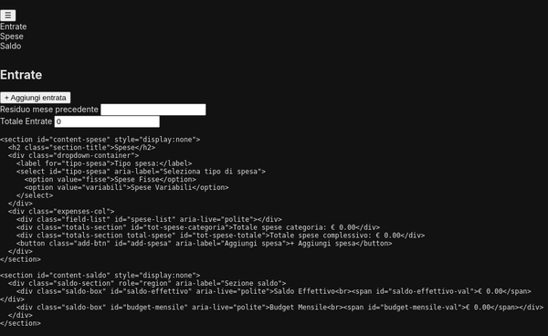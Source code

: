 #   
<!DOCTYPE html>  
<html lang="it">  
<head>  
<meta charset="UTF-8" />  
<meta name="viewport" content="width=device-width, initial-scale=1" />  
<title>Budget App - Tema Scuro</title>  
<meta name="apple-mobile-web-app-capable" content="yes" />  
<meta name="apple-mobile-web-app-status-bar-style" content="black-translucent" />  
<meta name="apple-mobile-web-app-title" content="BudgetApp" />  
<style>  
  /* Reset */  
  * {  
    box-sizing: border-box;  
  }  
  html, body {  
    margin: 0; padding: 0; max-width: 100vw;  
    font-family: -apple-system, BlinkMacSystemFont, "Segoe UI", Roboto, Oxygen, Ubuntu,  
      Cantarell, "Open Sans", "Helvetica Neue", sans-serif;  
    background-color: #121212;  
    color: #e0e0e0;  
    -webkit-font-smoothing: antialiased;  
    -moz-osx-font-smoothing: grayscale;  
  }  
  ::-webkit-scrollbar {  
    width: 8px;  
    height: 8px;  
  }  
  ::-webkit-scrollbar-track {  
    background: #1e1e1e;  
  }  
  ::-webkit-scrollbar-thumb {  
    background-color: #4caf50;  
    border-radius: 6px;  
  }  
  
  .top-bar {  
    position: fixed; top: 0; left: 0; right: 0;  
    background-color: #1E1E1E;  
    box-shadow: 0 3px 12px rgba(0,0,0,0.85);  
    border-radius: 0 0 12px 12px;  
    padding: 12px 16px 16px 16px;  
    z-index: 100;  
    display: flex;  
    flex-direction: column;  
    align-items: center;  
    user-select: none;  
  }  
  #menu-toggle {  
    font-size: 28px;  
    background-color: transparent;  
    color: #6FCF97;  
    border: none;  
    border-radius: 12px;  
    cursor: pointer;  
    padding: 6px 14px;  
    margin-bottom: 12px;  
    transition: background-color 0.25s, color 0.25s;  
    outline-offset: 2px;  
  }  
  #menu-toggle:hover, #menu-toggle:focus {  
    background-color: rgba(111,207,151,0.2);  
    outline: none;  
  }  
  .tab-bar {  
    display: flex;  
    gap: 16px;  
    justify-content: center;  
    width: 100%;  
    max-width: 420px;  
  }  
  .tab {  
    flex: 1;  
    text-align: center;  
    color: #a0a0a0;  
    font-weight: 600;  
    font-size: 17px;  
    background-color: transparent;  
    padding: 11px 8px;  
    border-radius: 24px;  
    cursor: pointer;  
    user-select: none;  
    transition: background-color 0.3s cubic-bezier(0.4,0,0.2,1), color 0.3s ease;  
    border: 2px solid transparent;  
  }  
  .tab:hover, .tab:focus {  
    color: #a7dca7;  
    outline: none;  
  }  
  .tab.active {  
    background-color: #6FCF97;  
    color: #102108;  
    font-weight: 700;  
    box-shadow: 0 0 15px #7be57b;  
    border-color: #7be57b;  
  }  
  .side-menu {  
    position: fixed;  
    top: 0; left: -260px;  
    width: 260px;  
    height: 100vh;  
    background-color: #1e1e1e;  
    box-shadow: 3px 0 20px rgba(0,0,0,0.9);  
    padding: 88px 18px 24px 18px;  
    overflow-y: auto;  
    transition: left 0.3s cubic-bezier(0.4,0,0.2,1);  
    z-index: 150;  
    font-weight: 500;  
  }  
  .side-menu.open { left: 0; }  
  .side-menu ul { margin: 0; padding: 0; list-style-type: none; max-height: 85vh; overflow-y: auto; }  
  .side-menu li {  
    margin-bottom: 18px;  
    padding: 10px 14px;  
    border-radius: 10px;  
    cursor: pointer;  
    color: #9cd59c;  
    user-select: none;  
    font-size: 19px;  
    transition: background-color 0.35s cubic-bezier(0.4,0,0.2,1), color 0.35s ease;  
  }  
  .side-menu li:hover {  
    background-color: #74bc63;  
    color: #102108;  
    font-weight: 700;  
    box-shadow: 0 0 15px #7be57b;  
  }  
  .side-menu li.selected {  
    background-color: #97deB1;  
    color: #102108;  
    font-weight: 700;  
    box-shadow: 0 0 15px #7be57b;  
  }  
  .content {  
    max-width: 440px;  
    margin: 0 auto;  
    padding: 156px 24px 48px 24px;  
    user-select: none;  
  }  
  h2.section-title {  
    text-align: center;  
    color: #cafdc6;  
    margin-bottom: 22px;  
    font-weight: 700;  
    font-size: 26px;  
  }  
  .field-list {  
    display: flex;  
    flex-direction: column;  
    gap: 18px;  
    margin-bottom: 18px;  
  }  
  .field-row {  
    display: flex;  
    gap: 14px;  
  }  
  .field-row input[type="text"],  
  .field-row input[type="number"] {  
    font-size: 19px;  
    border-radius: 16px;  
    background-color: #233323;  
    border: 2px solid #3f6a3f;  
    padding: 14px 18px;  
    color: #d0f0d0;  
    transition: background-color 0.3s ease, border-color 0.3s ease, color 0.3s ease;  
    box-sizing: border-box;  
  }  
  .field-row input[type="text"] {  
    width: 55%;  
  }  
  .field-row input[type="number"] {  
    width: 43%;  
    text-align: right;  
  }  
  .field-row input[type="text"]:focus,  
  .field-row input[type="number"]:focus {  
    border-color: #92e592;  
    background-color: #2c552c;  
    color: #e6ffe6;  
    outline: none;  
  }  
  .add-btn {  
    background-color: #5fbd57;  
    color: #102108;  
    font-weight: 800;  
    font-size: 18px;  
    padding: 16px 26px;  
    border-radius: 42px;  
    border: none;  
    cursor: pointer;  
    user-select: none;  
    display: block;  
    margin: 0 auto 48px auto;  
    box-shadow: 0 0 20px #8df18e;  
    transition: background-color 0.3s ease, box-shadow 0.3s ease;  
  }  
  .add-btn:hover,  
  .add-btn:focus {  
    background-color: #4aa847;  
    outline: none;  
    box-shadow: 0 0 22px #9ff589;  
  }  
  .expenses-col {  
    background-color: #233622;  
    padding: 22px 20px;  
    border-radius: 20px;  
    box-shadow: inset 0 0 18px #2d7c29;  
    margin-bottom: 48px;  
  }  
  .totals-section {  
    padding-top: 18px;  
    border-top: 2px solid #335c2e;  
    color: #a1d9a0;  
    font-weight: 700;  
    font-size: 18px;  
    text-align: right;  
    user-select: none;  
  }  
  .totals-section.total-spese {  
    margin-top: 10px;  
    font-size: 22px;  
    font-weight: 800;  
    color: #9fff9f;  
  }  
  .saldo-section {  
    display: flex;  
    justify-content: space-between;  
    gap: 20px;  
    margin-top: 36px;  
  }  
  .saldo-box {  
    flex: 1;  
    background: #2d6430;  
    border-radius: 24px;  
    padding: 28px 30px;  
    font-weight: 700;  
    font-size: 24px;  
    text-align: center;  
    color: #ceffab;  
    box-shadow: 0 0 22px #6fd36f;  
    user-select: none;  
    transition: background-color 0.3s ease;  
  }  
  .saldo-box:hover {  
    background-color: #48a939;  
  }  
  .header-space {  
    height: 156px;  
  }  
  .dropdown-container {  
    max-width: 440px;  
    margin: 0 auto 22px auto;  
    display: flex;  
    justify-content: center;  
    gap: 20px;  
    color: #a0db9b;  
    font-weight: 700;  
    font-size: 18px;  
  }  
  .dropdown-container label {  
    padding-top: 6px;  
  }  
  select {  
    padding: 12px 20px;  
    font-size: 18px;  
    border-radius: 16px;  
    border: 2px solid #4b8a4a;  
    outline-offset: 2px;  
    cursor: pointer;  
    background: #2c4c26;  
    color: #b8f5a0;  
    box-shadow: inset 0 0 10px #386c2e;  
    transition: box-shadow 0.3s ease, border-color 0.3s ease;  
    -webkit-appearance: none;  
    -moz-appearance: none;  
    appearance: none;  
  }  
  select:hover, select:focus {  
    border-color: #a7dd7d;  
    box-shadow: 0 0 14px #b6f1a7;  
    outline: none;  
  }  
  @media (max-width: 460px) {  
    body {  
      font-size: 16px;  
    }  
    .tab-bar {  
      gap: 10px;  
    }  
    .field-row input[type="text"],  
    .field-row input[type="number"] {  
      font-size: 16px;  
      padding: 12px 14px;  
    }  
    .add-btn {  
      font-size: 16px;  
      padding: 14px 20px;  
      border-radius: 36px;  
      margin-bottom: 42px;  
    }  
    .expenses-col {  
      padding: 20px 18px;  
      margin-bottom: 42px;  
    }  
    .totals-section {  
      font-size: 16px;  
      padding-top: 14px;  
    }  
    .saldo-box {  
      font-size: 20px;  
      padding: 20px 24px;  
      border-radius: 20px;  
    }  
    .dropdown-container {  
      gap: 14px;  
      font-size: 16px;  
    }  
  }  
</style>  
</head>  
<body>  
  
  <div class="top-bar">  
    <button id="menu-toggle" aria-label="Apri menu">&#9776;</button>  
    <div class="tab-bar" role="tablist" aria-label="Seleziona sezione">  
      <div class="tab active" role="tab" tabindex="0" aria-selected="true" id="tab-entrate">Entrate</div>  
      <div class="tab" role="tab" tabindex="-1" aria-selected="false" id="tab-spese">Spese</div>  
      <div class="tab" role="tab" tabindex="-1" aria-selected="false" id="tab-saldo">Saldo</div>  
    </div>  
  </div>  
  
  <nav id="side-menu" class="side-menu" role="navigation" aria-label="Seleziona mese">  
    <ul id="months-list" tabindex="0" aria-label="Lista mesi"></ul>  
  </nav>  
  
  <div class="header-space"></div>  
  
  <main class="content" tabindex="0">  
    <section id="content-entrate">  
      <h2 class="section-title">Entrate</h2>  
      <div class="field-list" id="entrate-list" aria-live="polite"></div>  
      <button class="add-btn" id="add-entrata">+ Aggiungi entrata</button>  
      <div class="totals-row">  
        <label for="residuo-mese">Residuo mese precedente</label>  
        <input type="number" id="residuo-mese" autocomplete="off" aria-label="Residuo mese precedente" />  
      </div>  
      <div class="totals-row">  
        <label>Totale Entrate</label>  
        <input type="number" id="totale-entrate" value="0" readonly aria-label="Totale entrate" />  
      </div>  
    </section>  
  
    <section id="content-spese" style="display:none">  
      <h2 class="section-title">Spese</h2>  
      <div class="dropdown-container">  
        <label for="tipo-spesa">Tipo spesa:</label>  
        <select id="tipo-spesa" aria-label="Seleziona tipo di spesa">  
          <option value="fisse">Spese Fisse</option>  
          <option value="variabili">Spese Variabili</option>  
        </select>  
      </div>  
      <div class="expenses-col">  
        <div class="field-list" id="spese-list" aria-live="polite"></div>  
        <div class="totals-section" id="tot-spese-categoria">Totale spese categoria: € 0.00</div>  
        <div class="totals-section total-spese" id="tot-spese-totale">Totale spese complessivo: € 0.00</div>  
        <button class="add-btn" id="add-spesa" aria-label="Aggiungi spesa">+ Aggiungi spesa</button>  
      </div>  
    </section>  
  
    <section id="content-saldo" style="display:none">  
      <div class="saldo-section" role="region" aria-label="Sezione saldo">  
        <div class="saldo-box" id="saldo-effettivo" aria-live="polite">Saldo Effettivo<br><span id="saldo-effettivo-val">€ 0.00</span></div>  
        <div class="saldo-box" id="budget-mensile" aria-live="polite">Budget Mensile<br><span id="budget-mensile-val">€ 0.00</span></div>  
      </div>  
    </section>  
  </main>  
  
<script>  
  const mesi = ["Gennaio","Febbraio","Marzo","Aprile","Maggio","Giugno","Luglio",  
                "Agosto","Settembre","Ottobre","Novembre","Dicembre"];  
  let currentMonth = new Date().getMonth();  
  let currentSpesaType = 'fisse';  
  
  const entrateList = document.getElementById('entrate-list');  
  const speseList = document.getElementById('spese-list');  
  const sideMenu = document.getElementById('side-menu');  
  
  function renderMonths() {  
    const monthsList = document.getElementById('months-list');  
    monthsList.innerHTML = '';  
    mesi.forEach((mese, idx) => {  
      const li = document.createElement('li');  
      li.textContent = mese;  
      if(idx === currentMonth) li.classList.add('selected');  
      li.addEventListener('click', () => {  
        saveCurrentMonthData();  
        currentMonth = idx;  
        propagateFisseToAllFutureMonths();  
        loadMonthData(currentMonth);  
        updateMonthlyResidual();  
        setSelectedMonth(currentMonth);  
        sideMenu.classList.remove('open');  
      });  
      monthsList.appendChild(li);  
    });  
  }  
  function setSelectedMonth(idx) {  
    const items = document.getElementById("months-list").querySelectorAll("li");  
    items.forEach((item, i) => {  
      item.classList.toggle("selected", i === idx);  
    });  
  }  
  
  document.querySelectorAll('.tab').forEach(tab => {  
    tab.addEventListener('click', () => {  
      document.querySelectorAll('.tab').forEach(t => t.classList.remove('active'));  
      tab.classList.add('active');  
      document.getElementById('content-entrate').style.display = tab.id === 'tab-entrate' ? 'block' : 'none';  
      document.getElementById('content-spese').style.display = tab.id === 'tab-spese' ? 'block' : 'none';  
      document.getElementById('content-saldo').style.display = tab.id === 'tab-saldo' ? 'flex' : 'none';  
    });  
  });  
  
  document.getElementById('menu-toggle').addEventListener('click', () => {  
    sideMenu.classList.toggle('open');  
  });  
  document.addEventListener('click', (e) => {  
    if(!sideMenu.contains(e.target) && e.target !== document.getElementById('menu-toggle')) {  
      sideMenu.classList.remove('open');  
    }  
  });  
  
  function getStorageKey(month) { return `budgetAppData_month_${month}`; }  
  
  function propagateFisseToAllFutureMonths() {  
    const currentData = JSON.parse(localStorage.getItem(getStorageKey(currentMonth))) || { speseFisse: [] };  
    const speseFisseToPropagate = JSON.parse(JSON.stringify(currentData.speseFisse || []));  
    if(speseFisseToPropagate.length === 0) return;  
    for(let m = currentMonth + 1; m < mesi.length; m++) {  
      let data = JSON.parse(localStorage.getItem(getStorageKey(m))) || { residuo: 0, entrate: [], speseFisse: [], speseVariabili: [] };  
      data.speseFisse = JSON.parse(JSON.stringify(speseFisseToPropagate));  
      localStorage.setItem(getStorageKey(m), JSON.stringify(data));  
    }  
  }  
  function saveCurrentMonthData() {  
    const monthKey = getStorageKey(currentMonth);  
    let data = JSON.parse(localStorage.getItem(monthKey)) || { residuo: 0, entrate: [], speseFisse: [], speseVariabili: [] };  
    data.residuo = parseFloat(document.getElementById('residuo-mese').value) || 0;  
    data.entrate = [];  
    entrateList.querySelectorAll('.field-row').forEach(row => {  
      const label = row.querySelector('.entrate-label').value.trim();  
      const amount = parseFloat(row.querySelector('.entrate-amount').value);  
      if(label !== '' && !isNaN(amount)) data.entrate.push({ label, amount });  
    });  
    const speseCorrenti = [];  
    speseList.querySelectorAll('.field-row').forEach(row => {  
      const label = row.querySelector('.spesa-label').value.trim();  
      const amount = parseFloat(row.querySelector('.spesa-amount').value);  
      if(label !== '' && !isNaN(amount)) speseCorrenti.push({ label, amount });  
    });  
    if(currentSpesaType === 'fisse') data.speseFisse = speseCorrenti;  
    else data.speseVariabili = speseCorrenti;  
    localStorage.setItem(monthKey, JSON.stringify(data));  
  }  
  function loadMonthData(month) {  
    clearAllFields();  
    const data = JSON.parse(localStorage.getItem(getStorageKey(month))) || { residuo: 0, entrate: [], speseFisse: [], speseVariabili: [] };  
    document.getElementById('residuo-mese').value = data.residuo || 0;  
    data.entrate.forEach((entry, i) => {  
      if(i >= entrateList.children.length) addEntrataField();  
      entrateList.children[i].querySelector('.entrate-label').value = entry.label;  
      entrateList.children[i].querySelector('.entrate-amount').value = entry.amount;  
    });  
    const speseMostrate = (currentSpesaType === 'fisse') ? data.speseFisse : data.speseVariabili;  
    populateSpeseList(speseMostrate);  
    updateAllTotals();  
    updateSaldo();  
  }  
  function clearAllFields() {  
    entrateList.innerHTML = '';  
    speseList.innerHTML = '';  
    for(let i=0; i<3; i++) addEntrataField();  
    for(let i=0; i<2; i++) addSpesaField();  
  }  
  function addEntrataField() {  
    const newRow = document.createElement('div');  
    newRow.className = 'field-row';  
    newRow.innerHTML = `<input type="text" placeholder="Etichetta" class="entrate-label" />  
                        <input type="number" placeholder="Importo" class="entrate-amount" />`;  
    entrateList.appendChild(newRow);  
    addInputListeners(newRow);  
  }  
  function addSpesaField() {  
    const newRow = document.createElement('div');  
    newRow.className = 'field-row';  
    newRow.innerHTML = `<input type="text" placeholder="Etichetta" class="spesa-label" />  
                        <input type="number" placeholder="Importo" class="spesa-amount" />`;  
    speseList.appendChild(newRow);  
    addInputListeners(newRow);  
  }  
  function addInputListeners(container) {  
    container.querySelectorAll('input').forEach(input => {  
      input.addEventListener('input', () => {  
        saveCurrentMonthData();  
        updateAllTotals();  
        updateSaldo();  
      });  
    });  
  }  
  function populateSpeseList(spese) {  
    speseList.innerHTML = '';  
    spese.forEach(entry => {  
      const newRow = document.createElement('div');  
      newRow.className = 'field-row';  
      newRow.innerHTML = `<input type="text" placeholder="Etichetta" class="spesa-label" />  
                          <input type="number" placeholder="Importo" class="spesa-amount" />`;  
      speseList.appendChild(newRow);  
      const inputs = newRow.querySelectorAll('input');  
      inputs[0].value = entry.label || '';  
      inputs[1].value = entry.amount || '';  
      addInputListeners(newRow);  
    });  
    if(spese.length === 0) {  
      for(let i=0; i<2; i++) addSpesaField();  
    }  
  }  
  function calculateTotaleEntrate() {  
    let sum = 0;  
    entrateList.querySelectorAll('.entrate-amount').forEach(input => {  
      const val = parseFloat(input.value);  
      if(!isNaN(val)) sum += val;  
    });  
    const residuo = parseFloat(document.getElementById('residuo-mese').value);  
    if(!isNaN(residuo)) sum += residuo;  
    return sum;  
  }  
  function calculateTotaleEntrateSenzaResiduo() {  
    let sum = 0;  
    entrateList.querySelectorAll('.entrate-amount').forEach(input => {  
      const val = parseFloat(input.value);  
      if(!isNaN(val)) sum += val;  
    });  
    return sum;  
  }  
  function calculateTotaleSpeseCategoria() {  
    let sum = 0;  
    speseList.querySelectorAll('.spesa-amount').forEach(input => {  
      const val = parseFloat(input.value);  
      if(!isNaN(val)) sum += val;  
    });  
    return sum;  
  }  
  function calculateTotaleSpeseTotale() {  
    const totaleMese = mesi.reduce((acc, _, month) => {  
      const data = JSON.parse(localStorage.getItem(getStorageKey(month))) || { speseFisse: [], speseVariabili: [] };  
      const sumFisse = Array.isArray(data.speseFisse) ? data.speseFisse.reduce((a, e) => a + e.amount, 0) : 0;  
      const sumVariabili = Array.isArray(data.speseVariabili) ? data.speseVariabili.reduce((a, e) => a + e.amount, 0) : 0;  
      return acc + sumFisse + sumVariabili;  
    }, 0);  
    return totaleMese;  
  }  
  function updateAllTotals() {  
    document.getElementById('tot-spese-categoria').textContent = `Totale spese categoria: € ${calculateTotaleSpeseCategoria().toFixed(2)}`;  
    document.getElementById('tot-spese-totale').textContent = `Totale spese complessivo: € ${calculateTotaleSpeseTotale().toFixed(2)}`;  
    document.getElementById('totale-entrate').value = calculateTotaleEntrate().toFixed(2);  
  }  
  function updateSaldo() {  
    const totaleEntrate = calculateTotaleEntrate();  
    const totaleSpese = calculateTotaleSpeseTotale();  
    const saldoEff = totaleEntrate - totaleSpese;  
    document.getElementById('saldo-effettivo-val').textContent = `€ ${saldoEff.toFixed(2)}`;  
    const entrateSenzaResiduo = calculateTotaleEntrateSenzaResiduo();  
    const budgetMensile = entrateSenzaResiduo - calculateTotaleSpeseCategoria();  
    document.getElementById('budget-mensile-val').textContent = `€ ${budgetMensile.toFixed(2)}`;  
  }  
  function updateMonthlyResidual() {  
    const prevMonth = (currentMonth === 0) ? 11 : currentMonth - 1;  
    const prevData = JSON.parse(localStorage.getItem(getStorageKey(prevMonth))) || { entrate: [], speseFisse: [], speseVariabili: [], residuo: 0 };  
    const entrateSum = Array.isArray(prevData.entrate) ? prevData.entrate.reduce((acc, e) => acc + e.amount, 0) : 0;  
    const residuoPrec = parseFloat(prevData.residuo) || 0;  
    const speseSum = [...(prevData.speseFisse || []), ...(prevData.speseVariabili || [])].reduce((acc, s) => acc + s.amount, 0);  
    const prevSaldo = entrateSum + residuoPrec - speseSum;  
    document.getElementById('residuo-mese').value = prevSaldo.toFixed(2);  
    saveCurrentMonthData();  
  }  
</script>  
</body>  
</html>  

